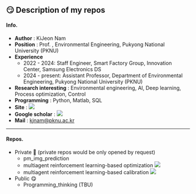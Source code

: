 😏 Description of my repos
---
#### Info.
* **Author** : KiJeon Nam
* **Position** : Prof. , Environmental Engineering, Pukyong National University (PKNU)
* **Experience**
    * 2022 - 2024: Staff Engineer, Smart Factory Group, Innovation Center, Samsung Electronics DS
    * 2024 - present: Assistant Professor, Department of Environmental Engineering, Pukyong National University (PKNU)
* **Research interesting** : Environmental engineering, AI, Deep learning, Process optimization, Control
* **Programming** : Python, Matlab, SQL
* **Site** : <a href="https://sites.google.com/view/iesel"><img src="https://img.shields.io/badge/iESEL-2E3192?style=flat-square&logo=googlehome&logoColor=white"/></a>
* **Google scholar** : <a href="https://scholar.google.co.kr/citations?user=bDhkEQEAAAAJ&hl=ko"><img src="https://img.shields.io/badge/scholar-4285F4?style=flat-square&logo=googlescholar&logoColor=white"/></a>
* **Mail** : kjnam@pknu.ac.kr

---
#### Repos.
* Private 🤫 (private repos would be only opened by request)
  * pm_img_prediction
  * multiagent reinforcement learning-based optimization <a href="https://www.sciencedirect.com/science/article/pii/S2214714423000508"><img src="https://img.shields.io/badge/Paper-FF6C00?style=flat-square&logo=elsevier&logoColor=white"/></a>
  * multiagent reinforcement learning-based calibration <a href="https://www.sciencedirect.com/science/article/pii/S2214714424001387"><img src="https://img.shields.io/badge/Paper-FF6C00?style=flat-square&logo=elsevier&logoColor=white"/></a>
* Public 😋
  * Programming_thinking (TBU)
